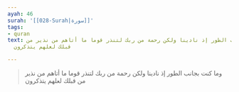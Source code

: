 ```yaml
---
ayah: 46
surah: '[[028-Surah|سورة]]'
tags:
- quran
text: وما كنت بجانب الطور إذ نادينا ولكن رحمة من ربك لتنذر قوما ما أتاهم من نذير من
  قبلك لعلهم يتذكرون

---
```

> وما كنت بجانب الطور إذ نادينا ولكن رحمة من ربك لتنذر قوما ما أتاهم من نذير من قبلك لعلهم يتذكرون
